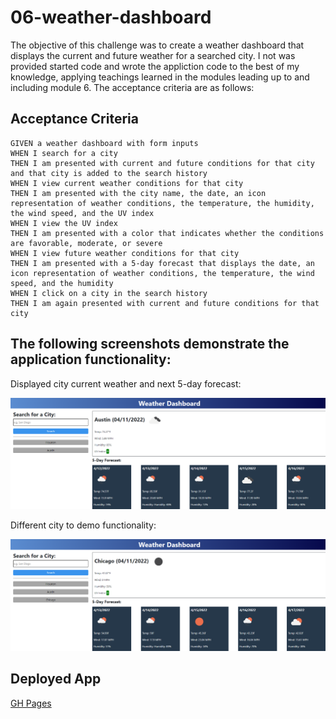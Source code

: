 # 06-weather-dashboard

The objective of this challenge was to create a weather dashboard that displays the current and future weather for a searched city. I not was provided started code and wrote the appliction code to the best of my knowledge, applying teachings learned in the modules leading up to and including module 6. The acceptance criteria are as follows:

## Acceptance Criteria

```
GIVEN a weather dashboard with form inputs
WHEN I search for a city
THEN I am presented with current and future conditions for that city and that city is added to the search history
WHEN I view current weather conditions for that city
THEN I am presented with the city name, the date, an icon representation of weather conditions, the temperature, the humidity, the wind speed, and the UV index
WHEN I view the UV index
THEN I am presented with a color that indicates whether the conditions are favorable, moderate, or severe
WHEN I view future weather conditions for that city
THEN I am presented with a 5-day forecast that displays the date, an icon representation of weather conditions, the temperature, the wind speed, and the humidity
WHEN I click on a city in the search history
THEN I am again presented with current and future conditions for that city
```

## The following screenshots demonstrate the application functionality:

Displayed city current weather and next 5-day forecast:

![Displayed city current weather and next 5-day forecast.](./assets/images/screenshot.png)

Different city to demo functionality:

![Different city to demo functionality.](./assets/images/screenshot-2.png)

## Deployed App

[GH Pages](https://realnifty.github.io/06-weather-dashboard/)